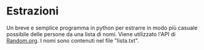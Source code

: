 # Estrazioni
Un breve e semplice programma in python per estrarre in modo più casuale possibile delle persone da una lista di nomi.
Viene utilizzato l'API di [Random.org](https://www.random.org/).
I nomi sono contenuti nel file "lista.txt".
